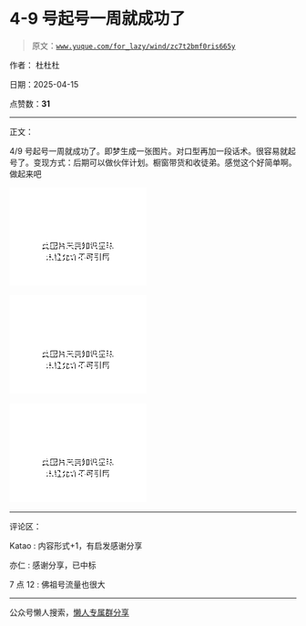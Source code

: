 # 4-9 号起号一周就成功了

> 原文：[`www.yuque.com/for_lazy/wind/zc7t2bmf0ris665y`](https://www.yuque.com/for_lazy/wind/zc7t2bmf0ris665y)

作者： 杜杜杜

日期：2025-04-15

点赞数：**31**

* * *

正文：

4/9 号起号一周就成功了。即梦生成一张图片。对口型再加一段话术。很容易就起号了。变现方式：后期可以做伙伴计划。橱窗带货和收徒弟。感觉这个好简单啊。做起来吧

![](img/394376af8e4a6cac3a0e6d5718ce47fe.png "None")

![](img/b187e674afa8081b7fc3230bb2bc48f7.png "None")

![](img/9e6c6c47c3f765f139e84b7e1376d97a.png "None")

* * *

评论区：

Katao : 内容形式+1，有启发感谢分享

亦仁 : 感谢分享，已中标

7 点 12 : 佛祖号流量也很大

* * *

公众号懒人搜索，[懒人专属群分享](https://lazybook.fun/#/blog/group)